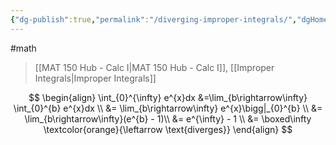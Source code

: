 ```yaml
---
{"dg-publish":true,"permalink":"/diverging-improper-integrals/","dgHomeLink":true,"dgPassFrontmatter":false,"dgShowLocalGraph":true}
---
```


#math 
> [[MAT 150 Hub - Calc I|MAT 150 Hub - Calc I]], [[Improper Integrals|Improper Integrals]]

$$
\begin{align}
\int_{0}^{\infty} e^{x}dx &=\lim_{b\rightarrow\infty} \int_{0}^{b} e^{x}dx \\
&= \lim_{b\rightarrow\infty} e^{x}\bigg|_{0}^{b} \\
&= \lim_{b\rightarrow\infty}(e^{b} - 1)\\ 
&= e^{\infty} - 1  \\
&= \boxed\infty \textcolor{orange}{\leftarrow \text{diverges}}
\end{align}
$$
